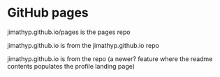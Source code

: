 # GitHub pages


jimathyp.github.io/pages is the pages repo

jimathyp.github.io is from the jimathyp.github.io repo

jimathyp.github.io is from the <username> repo (a newer? feature where the readme contents populates the profile landing page)
